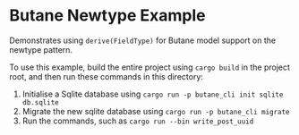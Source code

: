 # Butane Newtype Example

Demonstrates using `derive(FieldType)` for Butane model support on the newtype pattern.

To use this example, build the entire project using `cargo build` in the project root,
and then run these commands in this directory:

1. Initialise a Sqlite database using `cargo run -p butane_cli init sqlite db.sqlite`
2. Migrate the new sqlite database using `cargo run -p butane_cli migrate`
3. Run the commands, such as `cargo run --bin write_post_uuid`

